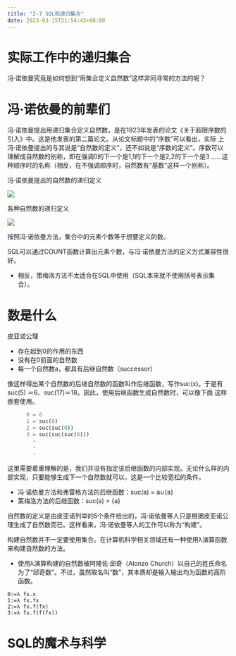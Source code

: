 ```yaml
---
title: "2-7 SQL和递归集合"
date: 2023-03-15T21:54:43+08:00
---
```


# 实际工作中的递归集合

冯·诺依曼究竟是如何想到“用集合定义自然数”这样非同寻常的方法的呢？

# 冯·诺依曼的前辈们

冯·诺依曼提出用递归集合定义自然数，是在1923年发表的论文《关于超限序数的引入》中。这是他发表的第二篇论文。从论文标题中的“序数”可以看出，实际
上冯·诺依曼提出的与其说是“自然数的定义”，还不如说是“序数的定义”。序数可以理解成自然数的别称，即在强调0的下一个是1,1的下一个是2,2的下一个是3
……这种顺序时的名称（相反，在不强调顺序时，自然数有“基数”这样一个别称）。

冯·诺依曼提出的自然数的递归定义

![](https://res.weread.qq.com/wrepub/epub_26211874_375)

各种自然数的递归定义

![](https://res.weread.qq.com/wrepub/epub_26211874_376)

按照冯·诺依曼方法，集合中的元素个数等于想要定义的数。

SQL可以通过COUNT函数计算出元素个数，与冯·诺依曼方法的定义方式兼容性很好。

- 相反，策梅洛方法不太适合在SQL中使用（SQL本来就不使用括号表示集合）。

# 数是什么

皮亚诺公理

- 存在起到0的作用的东西
- 没有在0前面的自然数
- 每一个自然数a，都具有后继自然数（successor）

像这样得出某个自然数的后继自然数的函数叫作后继函数，写作suc(x)。于是有suc(5) ＝6、suc(17)＝18。因此，使用后继函数生成自然数时，可以像下面
这样嵌套使用。

```sql
      0 = 0
      1 = suc(0)
      2 = suc(suc(0))
      3 = suc(suc(suc(0)))
        ·
        ·
        ·
```

这里需要着重理解的是，我们并没有指定该后继函数的内部实现。无论什么样的内部实现，只要能够生成下一个自然数就可以，这是一个比较宽松的条件。

- 冯·诺依曼方法和弗雷格方法的后继函数：suc(a) = a∪{a}
- 策梅洛方法的后继函数：suc(a) = {a}

自然数的定义是由皮亚诺列举的5个条件给出的，冯·诺依曼等人只是根据皮亚诺公理生成了自然数而已。这样看来，冯·诺依曼等人的工作可以称为“构建”。

构建自然数并不一定要使用集合。在计算机科学相关领域还有一种使用λ演算函数来构建自然数的方法。

- 使用λ演算构建的自然数被阿隆佐·邱奇（Alonzo Church）以自己的姓氏命名为了“邱奇数”。不过，虽然取名叫“数”，其本质却是输入输出均为函数的高阶
  函数。

```
0:=λ fx.x
1:=λ fx.fx
2:=λ fx.f(fx)
3:=λ fx.f(f(fx))
```

# SQL的魔术与科学

